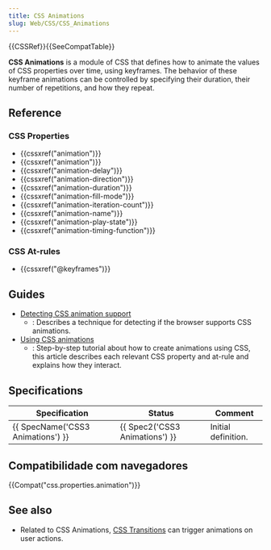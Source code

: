 ```yaml
---
title: CSS Animations
slug: Web/CSS/CSS_Animations
---
```


{{CSSRef}}{{SeeCompatTable}}

**CSS Animations** is a module of CSS that defines how to animate the values of CSS properties over time, using keyframes. The behavior of these keyframe animations can be controlled by specifying their duration, their number of repetitions, and how they repeat.

## Reference

### CSS Properties

- {{cssxref("animation")}}
- {{cssxref("animation")}}
- {{cssxref("animation-delay")}}
- {{cssxref("animation-direction")}}
- {{cssxref("animation-duration")}}
- {{cssxref("animation-fill-mode")}}
- {{cssxref("animation-iteration-count")}}
- {{cssxref("animation-name")}}
- {{cssxref("animation-play-state")}}
- {{cssxref("animation-timing-function")}}

### CSS At-rules

- {{cssxref("@keyframes")}}

## Guides

- [Detecting CSS animation support](/pt-BR/docs/Web/CSS/CSS_Animations/Detecting_CSS_animation_support)
  - : Describes a technique for detecting if the browser supports CSS animations.
- [Using CSS animations](/pt-BR/docs/Web/CSS/CSS_Animations/Using_CSS_animations)
  - : Step-by-step tutorial about how to create animations using CSS, this article describes each relevant CSS property and at-rule and explains how they interact.

## Specifications

| Specification                                | Status                                   | Comment             |
| -------------------------------------------- | ---------------------------------------- | ------------------- |
| {{ SpecName('CSS3 Animations') }} | {{ Spec2('CSS3 Animations') }} | Initial definition. |

## Compatibilidade com navegadores

{{Compat("css.properties.animation")}}

## See also

- Related to CSS Animations, [CSS Transitions](/pt-BR/docs/Web/CSS/CSS_Transitions) can trigger animations on user actions.
